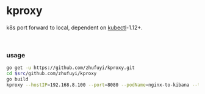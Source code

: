# kproxy
k8s port forward to local, dependent on [kubectl](https://kubernetes.io/docs/tasks/tools/install-kubectl/)-1.12+.

<br>

### usage

```bash
go get -u https://github.com/zhufuyi/kproxy.git 
cd $src/github.com/zhufuyi/kproxy
go build
kproxy --hostIP=192.168.8.100 --port=8080 --podName=nginx-to-kibana --targetPort=80 --httpProtocol=http --isOpen=true
```
